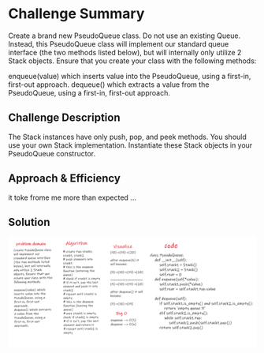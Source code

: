 # Challenge Summary
Create a brand new PseudoQueue class. Do not use an existing Queue. Instead, this PseudoQueue class will implement our standard queue interface (the two methods listed below), but will internally only utilize 2 Stack objects. Ensure that you create your class with the following methods:

enqueue(value) which inserts value into the PseudoQueue, using a first-in, first-out approach.
dequeue() which extracts a value from the PseudoQueue, using a first-in, first-out approach.

## Challenge Description
The Stack instances have only push, pop, and peek methods. You should use your own Stack implementation. Instantiate these Stack objects in your PseudoQueue constructor.


## Approach & Efficiency
it toke frome me more than expected ...

## Solution
![queue_with_stacks](../../../assets/queue_with_stacks.png)